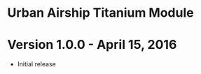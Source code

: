 Urban Airship Titanium Module
=============================

Version 1.0.0 - April 15, 2016
==============================
 - Initial release